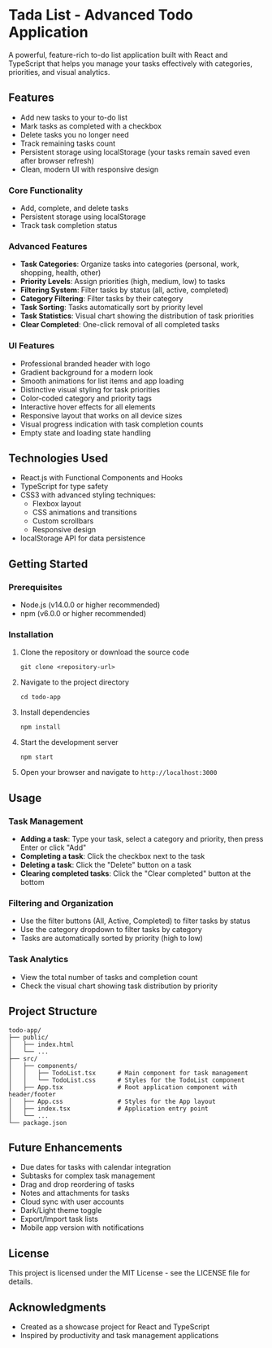 # Tada List - Advanced Todo Application

A powerful, feature-rich to-do list application built with React and TypeScript that helps you manage your tasks effectively with categories, priorities, and visual analytics.

## Features

- Add new tasks to your to-do list
- Mark tasks as completed with a checkbox
- Delete tasks you no longer need
- Track remaining tasks count
- Persistent storage using localStorage (your tasks remain saved even after browser refresh)
- Clean, modern UI with responsive design

### Core Functionality

- Add, complete, and delete tasks
- Persistent storage using localStorage
- Track task completion status

### Advanced Features

- **Task Categories**: Organize tasks into categories (personal, work, shopping, health, other)
- **Priority Levels**: Assign priorities (high, medium, low) to tasks
- **Filtering System**: Filter tasks by status (all, active, completed)
- **Category Filtering**: Filter tasks by their category
- **Task Sorting**: Tasks automatically sort by priority level
- **Task Statistics**: Visual chart showing the distribution of task priorities
- **Clear Completed**: One-click removal of all completed tasks

### UI Features

- Professional branded header with logo
- Gradient background for a modern look
- Smooth animations for list items and app loading
- Distinctive visual styling for task priorities
- Color-coded category and priority tags
- Interactive hover effects for all elements
- Responsive layout that works on all device sizes
- Visual progress indication with task completion counts
- Empty state and loading state handling

## Technologies Used

- React.js with Functional Components and Hooks
- TypeScript for type safety
- CSS3 with advanced styling techniques:
  - Flexbox layout
  - CSS animations and transitions
  - Custom scrollbars
  - Responsive design
- localStorage API for data persistence

## Getting Started

### Prerequisites

- Node.js (v14.0.0 or higher recommended)
- npm (v6.0.0 or higher recommended)

### Installation

1. Clone the repository or download the source code

   ```
   git clone <repository-url>
   ```

2. Navigate to the project directory

   ```
   cd todo-app
   ```

3. Install dependencies

   ```
   npm install
   ```

4. Start the development server

   ```
   npm start
   ```

5. Open your browser and navigate to `http://localhost:3000`

## Usage

### Task Management

- **Adding a task**: Type your task, select a category and priority, then press Enter or click "Add"
- **Completing a task**: Click the checkbox next to the task
- **Deleting a task**: Click the "Delete" button on a task
- **Clearing completed tasks**: Click the "Clear completed" button at the bottom

### Filtering and Organization

- Use the filter buttons (All, Active, Completed) to filter tasks by status
- Use the category dropdown to filter tasks by category
- Tasks are automatically sorted by priority (high to low)

### Task Analytics

- View the total number of tasks and completion count
- Check the visual chart showing task distribution by priority

## Project Structure

```
todo-app/
├── public/
│   ├── index.html
│   └── ...
├── src/
│   ├── components/
│   │   ├── TodoList.tsx      # Main component for task management
│   │   └── TodoList.css      # Styles for the TodoList component
│   ├── App.tsx               # Root application component with header/footer
│   ├── App.css               # Styles for the App layout
│   ├── index.tsx             # Application entry point
│   └── ...
└── package.json
```

## Future Enhancements

- Due dates for tasks with calendar integration
- Subtasks for complex task management
- Drag and drop reordering of tasks
- Notes and attachments for tasks
- Cloud sync with user accounts
- Dark/Light theme toggle
- Export/Import task lists
- Mobile app version with notifications

## License

This project is licensed under the MIT License - see the LICENSE file for details.

## Acknowledgments

- Created as a showcase project for React and TypeScript
- Inspired by productivity and task management applications

